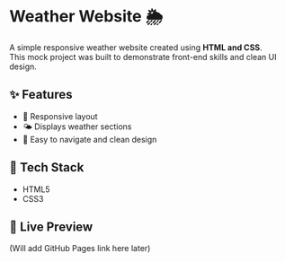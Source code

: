 # Weather Website 🌦️

A simple responsive weather website created using **HTML and CSS**.  
This mock project was built to demonstrate front-end skills and clean UI design.

## ✨ Features
- 📱 Responsive layout  
- 🌤️ Displays weather sections  
- 🧭 Easy to navigate and clean design

## 🧪 Tech Stack
- HTML5  
- CSS3

## 🚀 Live Preview
(Will add GitHub Pages link here later)
